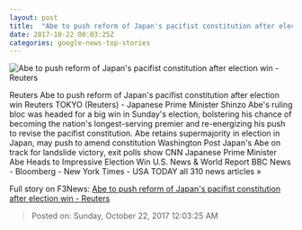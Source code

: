 ```yaml
---
layout: post
title:  "Abe to push reform of Japan's pacifist constitution after election win - Reuters"
date: 2017-10-22 00:03:25Z
categories: google-news-top-stories
---
```


![Abe to push reform of Japan's pacifist constitution after election win - Reuters](https://s3.reutersmedia.net/resources/r/?m=02&d=20171022&t=2&i=1206518274&w=&fh=545px&fw=&ll=&pl=&sq=&r=LYNXMPED9L0G5)

Reuters Abe to push reform of Japan's pacifist constitution after election win Reuters TOKYO (Reuters) - Japanese Prime Minister Shinzo Abe's ruling bloc was headed for a big win in Sunday's election, bolstering his chance of becoming the nation's longest-serving premier and re-energizing his push to revise the pacifist constitution. Abe retains supermajority in election in Japan, may push to amend constitution Washington Post Japan's Abe on track for landslide victory, exit polls show CNN Japanese Prime Minister Abe Heads to Impressive Election Win U.S. News & World Report BBC News - Bloomberg - New York Times - USA TODAY all 310 news articles »


Full story on F3News: [Abe to push reform of Japan's pacifist constitution after election win - Reuters](http://www.f3nws.com/n/ZvB3hB)

> Posted on: Sunday, October 22, 2017 12:03:25 AM
